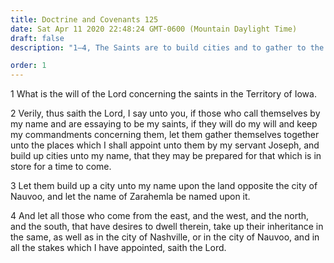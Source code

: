```yaml
---
title: Doctrine and Covenants 125
date: Sat Apr 11 2020 22:48:24 GMT-0600 (Mountain Daylight Time)
draft: false
description: "1–4, The Saints are to build cities and to gather to the stakes of Zion."

order: 1
---
```

    
1 What is the will of the Lord concerning the saints in the Territory of Iowa.

2 Verily, thus saith the Lord, I say unto you, if those who call themselves by my name and are essaying to be my saints, if they will do my will and keep my commandments concerning them, let them gather themselves together unto the places which I shall appoint unto them by my servant Joseph, and build up cities unto my name, that they may be prepared for that which is in store for a time to come.

3 Let them build up a city unto my name upon the land opposite the city of Nauvoo, and let the name of Zarahemla be named upon it.

4 And let all those who come from the east, and the west, and the north, and the south, that have desires to dwell therein, take up their inheritance in the same, as well as in the city of Nashville, or in the city of Nauvoo, and in all the stakes which I have appointed, saith the Lord.
